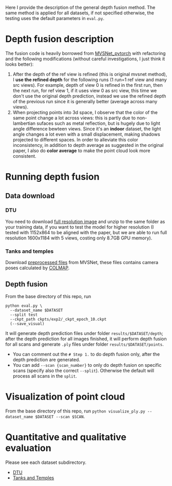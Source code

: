 Here I provide the description of the general depth fusion method. The same method is applied for all datasets, if not specified otherwise, the testing uses the default parameters in `eval.py`.

# Depth fusion description

The fusion code is heavily borrowed from [MVSNet_pytorch](https://github.com/xy-guo/MVSNet_pytorch/blob/master/eval.py) with refactoring and the following modifications (without careful investigations, I just think it looks better):
1.  After the depth of the ref view is refined (this is original mvsnet method), I **use the refined depth** for the following runs (1 run=1 ref view and many src views). For example, depth of view 0 is refined in the first run, then the next run, for ref view 1, if it uses view 0 as src view, this time we don't use the original depth prediction, instead we use the refined depth of the previous run since it is generally better (average across many views).
2.  When projecting points into 3d space, I observe that the color of the same point change a lot across views: this is partly due to non-lambertian sufaces such as metal reflection, but is hugely due to light angle difference bewteen views. Since it's an **indoor** dataset, the light angle changes a lot even with a small displacement, making shadows projected to different spaces. In order to alleviate this color inconsistency, in addition to depth average as suggested in the original paper, I also do **color average** to make the point cloud look more consistent.

# Running depth fusion

## Data download

### DTU
You need to download [full resolution image](http://roboimagedata2.compute.dtu.dk/data/MVS/Rectified.zip) and unzip to the same folder as your training data, if you want to test the model for higher resolution (I tested with 1152x864 to be aligned with the paper, but we are able to run full resolution 1600x1184 with 5 views, costing only 8.7GB GPU memory).

### Tanks and temples
Download [preprocessed files](https://drive.google.com/file/d/1YArOJaX9WVLJh4757uE8AEREYkgszrCo/view) from MVSNet, these files contains camera poses calculated by [COLMAP](https://github.com/colmap/colmap).

## Depth fusion

From the base directory of this repo, run
```
python eval.py \
  --dataset_name $DATASET
  --split test
  --ckpt_path ckpts/exp2/_ckpt_epoch_10.ckpt
  (--save_visual)
```

It will generate depth prediction files under folder `results/$DATASET/depth`; after the depth prediction for all images finished, it will perform depth fusion for all scans and generate `.ply` files under folder `results/$DATASET/points`.

*  You can comment out the `# Step 1.` to do depth fusion only, after the depth prediction are generated.
*  You can add `--scan {scan_number}` to only do depth fusion on specific scans (specify also the correct `--split`). Otherwise the default will process all scans in the `split`.

# Visualization of point cloud

From the base directory of this repo, run `python visualize_ply.py --dataset_name $DATASET --scan $SCAN`.

# Quantitative and qualitative evaluation

Please see each dataset subdirectory.

* [DTU](dtu/)
* [Tanks and Temples](tanks/)
